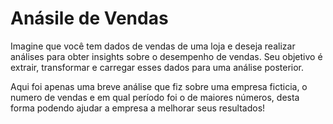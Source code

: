 # Anásile de Vendas
Imagine que você tem dados de vendas de uma loja e deseja realizar análises para obter insights sobre o desempenho de vendas. Seu objetivo é extrair, transformar e carregar esses dados para uma análise posterior.

Aqui foi apenas uma breve análise que fiz sobre uma empresa ficticia, o numero de vendas e em qual período foi o de maiores números, desta forma podendo ajudar a empresa a melhorar seus resultados!
